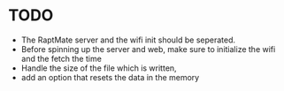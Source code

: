 # TODO 
* The RaptMate server and the wifi init should be seperated. 
* Before spinning up the server and web, make sure to initialize the wifi and the fetch the time
* Handle the size of the file which is written,
* add an option that resets the data in the memory
  
